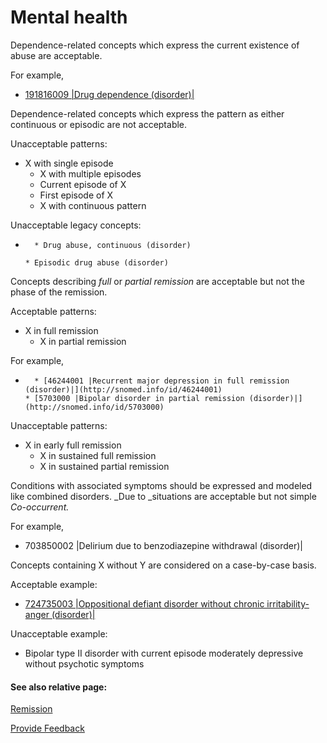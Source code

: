 # Mental health

Dependence-related concepts which express the current existence of abuse are acceptable.

For example,

* [191816009 |Drug dependence (disorder)|](http://snomed.info/id/191816009)

Dependence-related concepts which express the pattern as either continuous or episodic are not acceptable. 

Unacceptable patterns:

* X with single episode
    * X with multiple episodes
    * Current episode of X
    * First episode of X
    * X with continuous pattern

Unacceptable legacy concepts:

*       * Drug abuse, continuous (disorder)

      * Episodic drug abuse (disorder) 

Concepts describing  _full_ or  _partial remission_ are acceptable but not the phase of the remission.

Acceptable patterns:

* X in full remission 
    * X in partial remission

For example, 

*       * [46244001 |Recurrent major depression in full remission (disorder)|](http://snomed.info/id/46244001)
      * [5703000 |Bipolar disorder in partial remission (disorder)|](http://snomed.info/id/5703000)

Unacceptable patterns:

* X in early full remission
    * X in sustained full remission
    * X in sustained partial remission 

Conditions with associated symptoms should be expressed and modeled like combined disorders.  _Due to _situations are acceptable but not simple  _Co-occurrent._

For example, 

* 703850002 |Delirium due to benzodiazepine withdrawal (disorder)|

Concepts containing X without Y are considered on a case-by-case basis.

Acceptable example:

* [724735003 |Oppositional defiant disorder without chronic irritability-anger (disorder)|](http://snomed.info/id/724735003)

Unacceptable example: 

* Bipolar type II disorder with current episode moderately depressive without psychotic symptoms

#### See also relative page:

[Remission](https://confluence.ihtsdotools.org/display/WIPEG/Remission)






<a href="https://docs.google.com/forms/d/e/1FAIpQLScTmbZIf0UEQwYDkY27EEWBkaiYkHSbR0_9DmFrMLXoQLyL7Q/viewform?usp=pp_url&entry.1767247133=SCT+Editorial+Guide&entry.670899847=Mental%20health" class="button primary">Provide Feedback</a>
